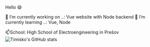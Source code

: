 Hello 😄

🔭 I’m currently working on ..: Vue website with Node backend
🌱 I’m currently learning ..: Vue, Node

📫School: High School of Electroengineering in Prešov
![Timisko's GitHub stats](https://github-readme-stats.vercel.app/api?username=Timisko&theme=graywhite&show_icons=true)
<!--
**Timisko/Timisko** is a ✨ _special_ ✨ repository because its `README.md` (this file) appears on your GitHub profile.

Here are some ideas to get you started:

- 🔭 I’m currently working on ...
- 🌱 I’m currently learning ...
- 👯 I’m looking to collaborate on ...
- 🤔 I’m looking for help with ...
- 💬 Ask me about ...
- 📫 How to reach me: ...
- 😄 Pronouns: ...
- ⚡ Fun fact: ...
-->
